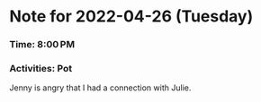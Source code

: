 # Note for 2022-04-26 (Tuesday)
### Time: 8:00 PM
### Activities: Pot

Jenny is angry that I had a connection with Julie.
